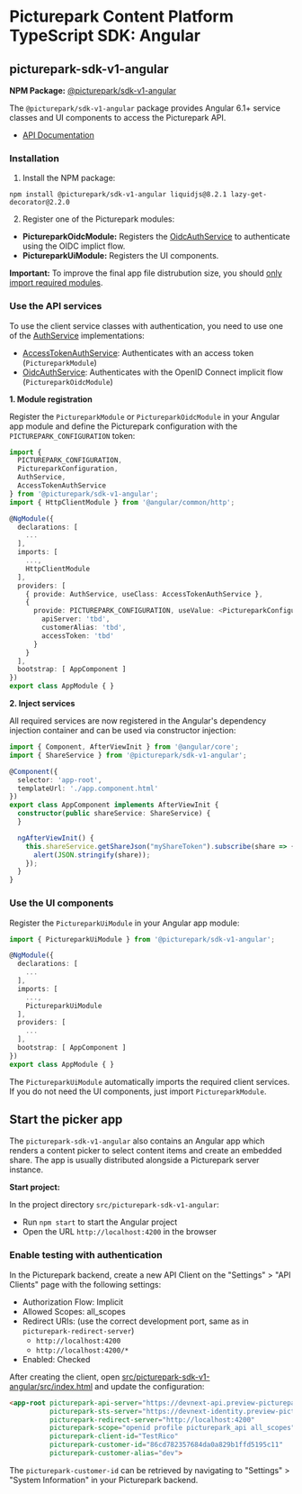 # Picturepark Content Platform TypeScript SDK: Angular

## picturepark-sdk-v1-angular

**NPM Package:** [@picturepark/sdk-v1-angular](https://www.npmjs.com/package/@picturepark/sdk-v1-angular)

The `@picturepark/sdk-v1-angular` package provides Angular 6.1+ service classes and UI components to access the Picturepark API.

- [API Documentation](https://rawgit.com/Picturepark/Picturepark.SDK.TypeScript/master/docs/picturepark-sdk-v1-angular/api/index.html)

### Installation

1. Install the NPM package:

```
npm install @picturepark/sdk-v1-angular liquidjs@8.2.1 lazy-get-decorator@2.2.0
```

2. Register one of the Picturepark modules: 

- **PictureparkOidcModule:** Registers the [OidcAuthService](auth/OidcAuthService.md) to authenticate using the OIDC implict flow. 
- **PictureparkUiModule:** Registers the UI components.

**Important:** To improve the final app file distrubution size, you should [only import required modules](modules.md).

### Use the API services

To use the client service classes with authentication, you need to use one of the [AuthService](auth/AuthService.md) implementations:

- [AccessTokenAuthService](auth/AccessTokenAuthService.md): Authenticates with an access token (`PictureparkModule`)
- [OidcAuthService](auth/OidcAuthService.md): Authenticates with the OpenID Connect implicit flow (`PictureparkOidcModule`)

**1. Module registration**

Register the `PictureparkModule` or `PictureparkOidcModule` in your Angular app module and define the Picturepark configuration with the `PICTUREPARK_CONFIGURATION` token:

```typescript
import { 
  PICTUREPARK_CONFIGURATION,
  PictureparkConfiguration,
  AuthService,
  AccessTokenAuthService
} from '@picturepark/sdk-v1-angular';
import { HttpClientModule } from '@angular/common/http';

@NgModule({
  declarations: [
    ...
  ],
  imports: [
    ...,
    HttpClientModule
  ],
  providers: [
    { provide: AuthService, useClass: AccessTokenAuthService },
    {
      provide: PICTUREPARK_CONFIGURATION, useValue: <PictureparkConfiguration>{
        apiServer: 'tbd',
        customerAlias: 'tbd',
        accessToken: 'tbd'
      }
    }
  ],
  bootstrap: [ AppComponent ]
})
export class AppModule { }
```

**2. Inject services**

All required services are now registered in the Angular's dependency injection container and can be used via constructor injection: 

```typescript
import { Component, AfterViewInit } from '@angular/core';
import { ShareService } from '@picturepark/sdk-v1-angular';

@Component({
  selector: 'app-root',
  templateUrl: './app.component.html'
})
export class AppComponent implements AfterViewInit {
  constructor(public shareService: ShareService) {
  }

  ngAfterViewInit() {
    this.shareService.getShareJson("myShareToken").subscribe(share => {
      alert(JSON.stringify(share));
    });
  }
}
```

### Use the UI components

Register the `PictureparkUiModule` in your Angular app module:

```ts
import { PictureparkUiModule } from '@picturepark/sdk-v1-angular';

@NgModule({
  declarations: [
    ...
  ],
  imports: [
    ...,
    PictureparkUiModule
  ],
  providers: [
    ...
  ],
  bootstrap: [ AppComponent ]
})
export class AppModule { }
```

The `PictureparkUiModule` automatically imports the required client services. If you do not need the UI components, just import `PictureparkModule`.

## Start the picker app

The `picturepark-sdk-v1-angular` also contains an Angular app which renders a content picker to select content items and create an embedded share. The app is usually distributed alongside a Picturepark server instance. 

**Start project:**

In the project directory `src/picturepark-sdk-v1-angular`:

- Run `npm start` to start the Angular project
- Open the URL `http://localhost:4200` in the browser

### Enable testing with authentication

In the Picturepark backend, create a new API Client on the "Settings" > "API Clients" page with the following settings: 

- Authorization Flow: Implicit
- Allowed Scopes: all_scopes
- Redirect URIs: (use the correct development port, same as in `picturepark-redirect-server`) 
    - `http://localhost:4200`
    - `http://localhost:4200/*`
- Enabled: Checked

After creating the client, open [src/picturepark-sdk-v1-angular/src/index.html](https://github.com/Picturepark/Picturepark.SDK.TypeScript/blob/master/src/picturepark-sdk-v1-angular/src/index.html) and update the configuration: 

```html
<app-root picturepark-api-server="https://devnext-api.preview-picturepark.com" 
          picturepark-sts-server="https://devnext-identity.preview-picturepark.com"
          picturepark-redirect-server="http://localhost:4200"
          picturepark-scope="openid profile picturepark_api all_scopes"
          picturepark-client-id="TestRico"
          picturepark-customer-id="86cd782357684da0a829b1ffd5195c11"
          picturepark-customer-alias="dev">
```

The `picturepark-customer-id` can be retrieved by navigating to "Settings" > "System Information" in your Picturepark backend.
